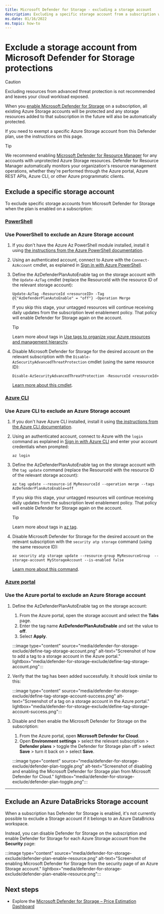 ```yaml
---
title: Microsoft Defender for Storage - excluding a storage account 
description: Excluding a specific storage account from a subscription with Microsoft Defender for Storage enabled.
ms.date: 01/16/2022
ms.topic: how-to
---
```

# Exclude a storage account from Microsoft Defender for Storage protections

> [!CAUTION]
> Excluding resources from advanced threat protection is not recommended and leaves your cloud workload exposed.

When you [enable Microsoft Defender for Storage](../storage/common/azure-defender-storage-configure.md#set-up-microsoft-defender-for-cloud) on a subscription, all existing Azure Storage accounts will be protected and any storage resources added to that subscription in the future will also be automatically protected.

If you need to exempt a specific Azure Storage account from this Defender plan, use the instructions on this page.

> [!TIP]
> We recommend enabling [Microsoft Defender for Resource Manager](defender-for-resource-manager-introduction.md) for any accounts with unprotected Azure Storage resources. Defender for Resource Manager automatically monitors your organization's resource management operations, whether they're performed through the Azure portal, Azure REST APIs, Azure CLI, or other Azure programmatic clients.


## Exclude a specific storage account 

To exclude specific storage accounts from Microsoft Defender for Storage when the plan is enabled on a subscription: 

### [**PowerShell**](#tab/enable-storage-protection-ps)

### Use PowerShell to exclude an Azure Storage account

1. If you don't have the Azure Az PowerShell module installed, install it using [the instructions from the Azure PowerShell documentation](/powershell/azure/install-az-ps).

1. Using an authenticated account, connect to Azure with the ``Connect-AzAccount`` cmdlet, as explained in [Sign in with Azure PowerShell](/powershell/azure/authenticate-azureps). 

1. Define the AzDefenderPlanAutoEnable tag on the storage account with the ``Update-AzTag`` cmdlet (replace the ResourceId with the resource ID of the relevant storage account):

    ```azurepowershell    
    Update-AzTag -ResourceId <resourceID> -Tag @{"AzDefenderPlanAutoEnable" = "off"} -Operation Merge 
    ```

    If you skip this stage, your untagged resources will continue receiving daily updates from the subscription level enablement policy. That policy will enable Defender for Storage again on the account.

    > [!TIP]
    > Learn more about tags in [Use tags to organize your Azure resources and management hierarchy](/azure-resource-manager/management/tag-resources.md).

1. Disable Microsoft Defender for Storage for the desired account on the relevant subscription with the ``Disable-AzSecurityAdvancedThreatProtection`` cmdlet (using the same resource ID): 

    ```azurepowershell    
    Disable-AzSecurityAdvancedThreatProtection -ResourceId <resourceId> 
    ```

    [Learn more about this cmdlet](/powershell/module/az.security/disable-azsecurityadvancedthreatprotection).


### [**Azure CLI**](#tab/enable-storage-protection-cli)

### Use Azure CLI to exclude an Azure Storage account

1. If you don't have Azure CLI installed, install it using [the instructions from the Azure CLI documentation](/cli/azure/install-azure-cli).

1. Using an authenticated account, connect to Azure with the ``login`` command as explained in [Sign in with Azure CLI](/cli/azure/authenticate-azure-cli) and enter your account credentials when prompted:

    ```azurecli
    az login
    ```

1. Define the AzDefenderPlanAutoEnable tag on the storage account with the ``tag update`` command (replace the ResourceId with the resource ID of the relevant storage account):

    ```azurecli    
    az tag update --resource-id MyResourceId --operation merge --tags AzDefenderPlanAutoEnable=off
    ```

    If you skip this stage, your untagged resources will continue receiving daily updates from the subscription level enablement policy. That policy will enable Defender for Storage again on the account.

    > [!TIP]
    > Learn more about tags in [az tag](/cli/azure/tag?view=azure-cli-latest).

1. Disable Microsoft Defender for Storage for the desired account on the relevant subscription with the ``security atp storage`` command (using the same resource ID): 

    ```azurecli    
    az security atp storage update --resource-group MyResourceGroup  --storage-account MyStorageAccount --is-enabled false 
    ```

    [Learn more about this command](/cli/azure/security/atp/storage?view=azure-cli-latest).


### [**Azure portal**](#tab/enable-storage-protection-cli)

### Use the Azure portal to exclude an Azure Storage account

1. Define the AzDefenderPlanAutoEnable tag on the storage account:

    1. From the Azure portal, open the storage account and select the **Tabs** page.
    1. Enter the tag name **AzDefenderPlanAutoEnable** and set the value to **off**.
    1. Select **Apply**.

    :::image type="content" source="media/defender-for-storage-exclude/define-tag-storage-account.png" alt-text="Screenshot of how to add a tag to a storage account in the Azure portal." lightbox="media/defender-for-storage-exclude/define-tag-storage-account.png":::
    
1. Verify that the tag has been added successfully. It should look similar to this:

    :::image type="content" source="media/defender-for-storage-exclude/define-tag-storage-account-success.png" alt-text="Screenshot of a tag on a storage account in the Azure portal." lightbox="media/defender-for-storage-exclude/define-tag-storage-account-success.png":::

1. Disable and then enable the Microsoft Defender for Storage on the subscription: 

    1. From the Azure portal, open **Microsoft Defender for Cloud**. 
    1. Open **Environment settings** > select the relevant subscription > **Defender plans** > toggle the Defender for Storage plan off > select **Save** > turn it back on > select **Save**. 

    :::image type="content" source="media/defender-for-storage-exclude/defender-plan-toggle.png" alt-text="Screenshot of disabling and enabling the Microsoft Defender for Storage plan from Microsoft Defender for Cloud." lightbox="media/defender-for-storage-exclude/defender-plan-toggle.png":::

---


## Exclude an Azure DataBricks Storage account

When a subscription has Defender for Storage is enabled, it's not currently possible to exclude a Storage account if it belongs to an Azure DataBricks workspace.

Instead, you can disable Defender for Storage on the subscription and enable Defender for Storage for each Azure Storage account from the **Security** page:

:::image type="content" source="media/defender-for-storage-exclude/defender-plan-enable-resource.png" alt-text="Screenshot of enabling Microsoft Defender for Storage from the security page of an Azure Storage account." lightbox="media/defender-for-storage-exclude/defender-plan-enable-resource.png":::


## Next steps

- Explore the [Microsoft Defender for Storage – Price Estimation Dashboard](https://techcommunity.microsoft.com/t5/microsoft-defender-for-cloud/microsoft-defender-for-storage-price-estimation-dashboard/ba-p/2429724)